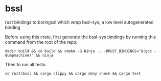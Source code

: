 bssl
============

rust bindings to boringssl which wrap bssl-sys, a low level autogenerated binding

Before using this crate, first generate the bssl-sys bindings by running this command from the root of the repo:
```
mkdir build && cd build && cmake -G Ninja .. -DRUST_BINDINGS="$(gcc -dumpmachine)" && ninja
```

Then to run all tests:
```
cd rust/bssl && cargo clippy && cargo deny check && cargo test
```